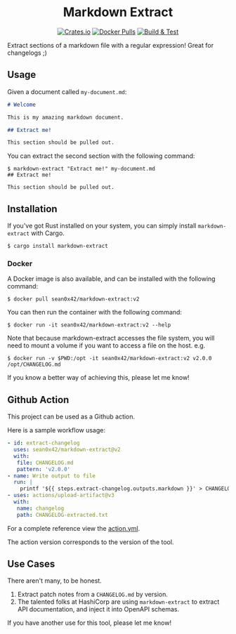 <div align="center">

# Markdown Extract

[![Crates.io](https://img.shields.io/crates/v/markdown-extract)](https://crates.io/crates/markdown-extract)
[![Docker Pulls](https://img.shields.io/docker/pulls/sean0x42/markdown-extract)](https://hub.docker.com/r/sean0x42/markdown-extract)
[![Build & Test](https://github.com/sean0x42/markdown-extract/actions/workflows/build_and_test.yml/badge.svg)](https://github.com/sean0x42/markdown-extract/actions/workflows/build_and_test.yml)

</div>

Extract sections of a markdown file with a regular expression! Great for changelogs ;)

## Usage

Given a document called `my-document.md`:

```markdown
# Welcome

This is my amazing markdown document.

## Extract me!

This section should be pulled out.
```

You can extract the second section with the following command:

```console
$ markdown-extract "Extract me!" my-document.md
## Extract me!

This section should be pulled out.
```

## Installation

If you've got Rust installed on your system, you can simply install
`markdown-extract` with Cargo.

```console
$ cargo install markdown-extract
```

### Docker

A Docker image is also available, and can be installed with the following
command:

```console
$ docker pull sean0x42/markdown-extract:v2
```

You can then run the container with the following command:

```console
$ docker run -it sean0x42/markdown-extract:v2 --help
```

Note that because markdown-extract accesses the file system, you will need
to mount a volume if you want to access a file on the host. e.g.

``` console
$ docker run -v $PWD:/opt -it sean0x42/markdown-extract:v2 v2.0.0 /opt/CHANGELOG.md
```

If you know a better way of achieving this, please let me know!

## Github Action

This project can be used as a Github action.

Here is a sample workflow usage:

```yaml
- id: extract-changelog
  uses: sean0x42/markdown-extract@v2
  with:
   file: CHANGELOG.md
   pattern: 'v2.0.0'
- name: Write output to file
  run: |
    printf '${{ steps.extract-changelog.outputs.markdown }}' > CHANGELOG-extracted.txt
- uses: actions/upload-artifact@v3
  with:
   name: changelog
   path: CHANGELOG-extracted.txt
```

For a complete reference view the [action.yml](action.yml).

The action version corresponds to the version of the tool.

## Use Cases

There aren't many, to be honest. 

1. Extract patch notes from a `CHANGELOG.md` by version.
2. The talented folks at HashiCorp are using `markdown-extract` to extract API
   documentation, and inject it into OpenAPI schemas.

If you have another use for this tool, please let me know!
